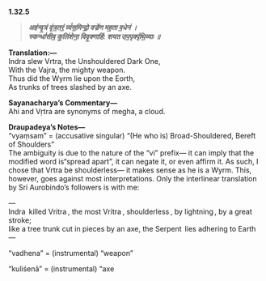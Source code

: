 **1.32.5**<br>
>***अह॑न्वृ॒त्रं वृ॑त्र॒तरं॒ व्यं॑स॒मिन्द्रो॒ वज्रे॑ण मह॒ता व॒धेन॑ ।***<br>
***स्कन्धां॑सीव॒ कुलि॑शेना॒ विवृ॒क्णाहि॑: शयत उप॒पृक्पृ॑थि॒व्याः ॥***<br>


**Translation:—**<br>
Indra slew Vrtra, the Unshouldered Dark One,<br>
With the Vajra, the mighty weapon.<br>
Thus did the Wyrm lie upon the Eorth,<br>
As trunks of trees slashed by an axe.<br>


**Sayanacharya’s Commentary—**<br>
Ahi and Vṛtra are synonyms of megha, a cloud.<br>


**Draupadeya’s Notes—**<br>
“vyaṃsam” = (accusative singular) “(He who is) Broad-Shouldered, Bereft of Shoulders”<br>
The ambiguity is due to the nature of the “vi” prefix— it can imply that the modified word is“spread apart”, it can negate it, or even affirm it. As such, I chose that Vrtra be shoulderless— it makes sense as he is a Wyrm. This, however, goes against most interpretations. Only the interlinear translation by Sri Aurobindo’s followers is with me:<br>


—<br>
Indra  killed Vritra , the most Vritra , shoulderless , by lightning , by a great stroke;<br>
like a tree trunk cut in pieces by an axe, the Serpent  lies adhering to Earth<br>
—<br>


“vadhena” = (instrumental) “weapon”<br>


“kuliśenā” = (instrumental) “axe<br>